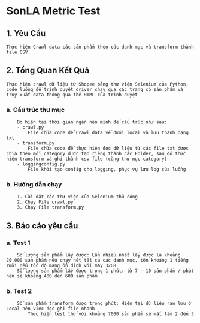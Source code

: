 # SonLA Metric Test
## 1. Yêu Cầu
    Thực hiện Crawl data các sản phẩm theo các danh mục và transform thành file CSV
## 2. Tổng Quan Kết Quả
    Thực hiện crawl dữ liệu từ Shopee bằng thư viện Selenium của Python, code luồng để trình duyệt driver chạy qua các trang có sản phẩm và truy xuất data thông qua thẻ HTML của trình duyệt
   ### a. Cấu trúc thư mục
        Do hiện tại thời gian ngắn nên mình để cấu trúc như sau:
        - crawl.py
            File chứa code để Crawl data về dưới local và lưu thành dạng txt
        - transform.py
            File chứa code để thực hiện đọc dữ liệu từ các file txt được chia theo mỗi category được tạo riêng thành các Folder, sau đó thực hiện transform và ghi thành csv file (cùng thư mục category)
        - loggingconfig.py
            File khởi tạo config cho logging, phục vụ lưu log của luồng
### b. Hướng dẫn chạy
        1. Cài đặt các thư viện của Selenium thủ công
        2. Chạy File crawl.py
        3. Chạy File transform.py
## 3. Báo cáo yêu cầu
###	a. Test 1
        Số lượng sản phẩm lấy được: Lần nhiều nhất lấy được là khoảng 20.000 sản phẩm nếu chạy hết tất cả các danh mục, tốn khoảng 1 tiếng rưỡi nếu tốc độ mạng ổn định với máy 32GB
        Số lượng sản phẩm lấy được trong 1 phút: từ 7 - 10 sản phẩm / phút nên sẽ khoảng 400 đến 600 sản phẩm
### b. Test 2
        Số sản phẩm transform được trong phút: Hiện tại dữ liệu raw lưu ở Local nên việc đọc ghi file nhanh
            Thực hiện test thử với khoảng 7000 sản phẩm sẽ mất tầm 2 đến 3
            
